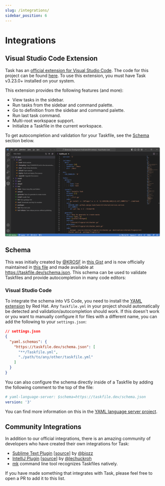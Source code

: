 ```yaml
---
slug: /integrations/
sidebar_position: 6
---
```


# Integrations

## Visual Studio Code Extension

Task has an [official extension for Visual Studio Code](https://marketplace.visualstudio.com/items?itemName=task.vscode-task). The code for this project can be found [here](https://github.com/go-task/vscode-task). To use this extension, you must have Task v3.23.0+ installed on your system.

This extension provides the following features (and more):

- View tasks in the sidebar.
- Run tasks from the sidebar and command palette.
- Go to definition from the sidebar and command palette.
- Run last task command.
- Multi-root workspace support.
- Initialize a Taskfile in the current workspace.

To get autocompletion and validation for your Taskfile, see the [Schema](#schema) section below.

![Task for Visual Studio Code](https://github.com/go-task/vscode-task/blob/main/res/preview.png?raw=true)

## Schema

This was initially created by [@KROSF](https://github.com/KROSF) in [this Gist](https://gist.github.com/KROSF/c5435acf590acd632f71bb720f685895) and is now officially maintained in [this file](https://github.com/go-task/task/blob/main/docs/static/schema.json) and made available at https://taskfile.dev/schema.json. This schema can be used to validate Taskfiles and provide autocompletion in many code editors:

### Visual Studio Code

To integrate the schema into VS Code, you need to install the [YAML extension](https://marketplace.visualstudio.com/items?itemName=redhat.vscode-yaml) by Red Hat. Any `Taskfile.yml` in your project should automatically be detected and validation/autocompletion should work. If this doesn't work or you want to manually configure it for files with a different name, you can add the following to your `settings.json`:

```json
// settings.json
{
  "yaml.schemas": {
    "https://taskfile.dev/schema.json": [
      "**/Taskfile.yml",
      "./path/to/any/other/taskfile.yml"
    ]
  }
}
```

You can also configure the schema directly inside of a Taskfile by adding the following comment to the top of the file:

```yaml
# yaml-language-server: $schema=https://taskfile.dev/schema.json
version: '3'
```

You can find more information on this in the [YAML language server project](https://github.com/redhat-developer/yaml-language-server).

## Community Integrations

In addition to our official integrations, there is an amazing community of developers who have created their own integrations for Task:

- [Sublime Text Plugin](https://packagecontrol.io/packages/Taskfile) [[source](https://github.com/biozz/sublime-taskfile)] by [@biozz](https://github.com/biozz)
- [IntelliJ Plugin](https://plugins.jetbrains.com/plugin/17058-taskfile) [[source](https://github.com/lechuckroh/task-intellij-plugin)] by [@lechuckroh](https://github.com/lechuckroh)
- [mk](https://github.com/pycontribs/mk) command line tool recognizes Taskfiles natively.

If you have made something that integrates with Task, please feel free to open a PR to add it to this list.
